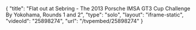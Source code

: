 {
    "title": "Flat out at Sebring  - The 2013 Porsche IMSA GT3 Cup Challenge By Yokohama, Rounds 1 and 2",
    "type": "solo",
    "layout": "iframe-static",
    "videoId": "25898274",
    "url": "\/tvpembed\/25898274"
}